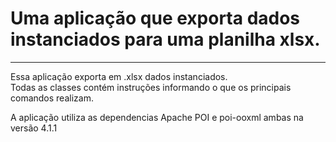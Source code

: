 <h1> Uma aplicação que exporta dados instanciados para uma planilha xlsx. </h1>
<hr>
<p>
Essa aplicação exporta em .xlsx dados instanciados.<br>
Todas as classes contém instruções informando o que os principais comandos realizam.

A aplicação utiliza as dependencias Apache POI e poi-ooxml ambas na versão 4.1.1
</p>
